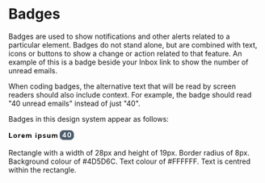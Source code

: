 # Badges

Badges are used to show notifications and other alerts related to a particular element. Badges do not stand alone, but are combined with text, icons or buttons to show a change or action related to that feature. An example of this is a badge beside your Inbox link to show the number of unread emails.

When coding badges, the alternative text that will be read by screen readers should also include context. For example, the badge should read "40 unread emails" instead of just "40".

Badges in this design system appear as follows:

![](/assets/badges.png)

Rectangle with a width of 28px and height of 19px. Border radius of 8px. Background colour of \#4D5D6C. Text colour of \#FFFFFF. Text is centred within the rectangle. 

